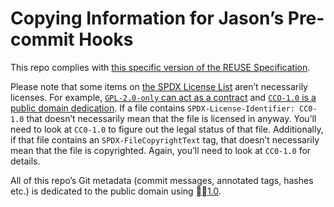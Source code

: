 <!--
SPDX-License-Identifier: CC0-1.0
SPDX-FileCopyrightText: 2023–2024 Jason Yundt <jason@jasonyundt.email>
REUSE-IgnoreStart
-->

# Copying Information for Jason’s Pre-commit Hooks

This repo complies with [this specific version of the REUSE
Specification][1].

Please note that some items on [the SPDX License List][2] aren’t
necessarily licenses. For example, [`GPL-2.0-only` can act as a
contract][3] and [`CCO-1.0` is a public domain dedication][4]. If a file
contains `SPDX-License-Identifier: CC0-1.0` that doesn’t necessarily
mean that the file is licensed in anyway. You’ll need to look at
`CC0-1.0` to figure out the legal status of that file. Additionally, if
that file contains an `SPDX-FileCopyrightText` tag, that doesn’t
necessarily mean that the file is copyrighted. Again, you’ll need to
look at `CC0-1.0` for details.

All of this repo’s Git metadata (commit messages, annotated tags, hashes
etc.) is dedicated to the public domain using [🅭🄍1.0][5].

<!-- editorconfig-checker-disable -->

[1]: https://reuse.software/spec-3.2
[2]: https://spdx.org/licenses/
[3]: https://sfconservancy.org/news/2022/may/16/vizio-remand-win/
[4]: https://wiki.spdx.org/view/Legal_Team/Decisions/Dealing_with_Public_Domain_within_SPDX_Files
[5]: https://creativecommons.org/publicdomain/zero/1.0/

<!--
editorconfig-checker-enable
REUSE-IgnoreEnd
-->
